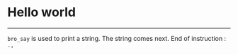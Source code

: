 # Hello world
***
`bro_say` is used to print a string.
The string comes next.
End of instruction : `.,`
